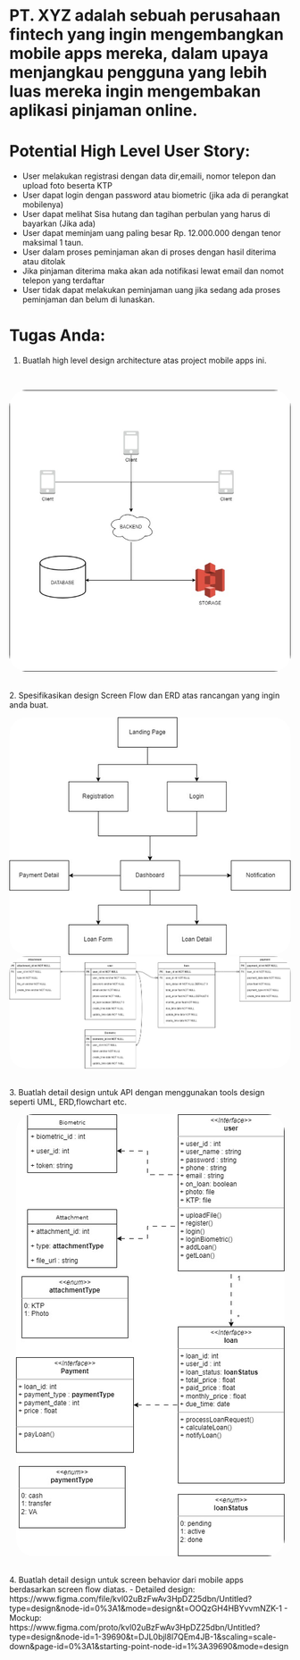 # PT. XYZ adalah sebuah perusahaan fintech yang ingin mengembangkan mobile apps mereka, dalam upaya menjangkau pengguna yang lebih luas mereka ingin mengembakan aplikasi pinjaman online.

# Potential High Level User Story:

-   User melakukan registrasi dengan data dir,emaili, nomor telepon dan upload foto beserta KTP
-   User dapat login dengan password atau biometric (jika ada di perangkat mobilenya)
-   User dapat melihat Sisa hutang dan tagihan perbulan yang harus di bayarkan (Jika ada)
-   User dapat meminjam uang paling besar Rp. 12.000.000 dengan tenor maksimal 1 taun.
-   User dalam proses peminjaman akan di proses dengan hasil diterima atau ditolak
-   Jika pinjaman diterima maka akan ada notifikasi lewat email dan nomot telepon yang terdaftar
-   User tidak dapat melakukan peminjaman uang jika sedang ada proses peminjaman dan belum di lunaskan.

# Tugas Anda:

1. Buatlah high level design architecture atas project mobile apps ini.
</br>
<p align="center">
  <img style = "border-radius: 30px;" src="https://github.com/kemalyusuke/mandiri-sa-2023/blob/main/answers/ERD%20Mandiri%20Test-HIgh%20Level%20Design.jpg?raw=true">
</p>
</br>
2. Spesifikasikan design Screen Flow dan ERD atas rancangan yang ingin anda buat.
</br>
<p align="center">
  <img style = "border-radius: 30px;" src="https://github.com/kemalyusuke/mandiri-sa-2023/blob/main/answers/ERD%20Mandiri%20Test-Simple%20Screen%20FLow.jpg?raw=true">
  <img style = "border-radius: 30px;" src="https://github.com/kemalyusuke/mandiri-sa-2023/blob/main/answers/ERD%20Mandiri%20Test-ERD.jpg?raw=true">
</p>
</br>
3. Buatlah detail design untuk API dengan menggunakan tools design seperti UML, ERD,flowchart etc.
</br>
<p align="center">
  <img style = "border-radius: 30px;" src="https://github.com/kemalyusuke/mandiri-sa-2023/blob/main/answers/ERD%20Mandiri%20Test-UML.jpg?raw=true">
</p>
</br>
4. Buatlah detail design untuk screen behavior dari mobile apps berdasarkan screen flow diatas.
-  Detailed design: https://www.figma.com/file/kvl02uBzFwAv3HpDZ25dbn/Untitled?type=design&node-id=0%3A1&mode=design&t=OOQzGH4HBYvvmNZK-1
-  Mockup: https://www.figma.com/proto/kvl02uBzFwAv3HpDZ25dbn/Untitled?type=design&node-id=1-39690&t=DJL0bjl8l7QEm4JB-1&scaling=scale-down&page-id=0%3A1&starting-point-node-id=1%3A39690&mode=design

